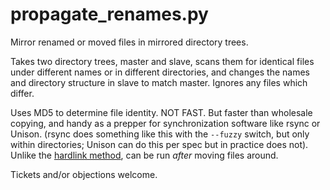 # propagate_renames.py
Mirror renamed or moved files in mirrored directory trees.

Takes two directory trees, master and slave, scans them for identical files under different names or in different directories, and changes the names and directory structure in slave to match master. Ignores any files which differ.

Uses MD5 to determine file identity. NOT FAST. But faster than wholesale copying, and handy as a prepper for synchronization software like rsync or Unison. (rsync does something like this with the `--fuzzy` switch, but only within directories; Unison can do this per spec but in practice does not). Unlike the [hardlink method](https://lincolnloop.com/blog/detecting-file-moves-renames-rsync/), can be run *after* moving files around.

Tickets and/or objections welcome.
